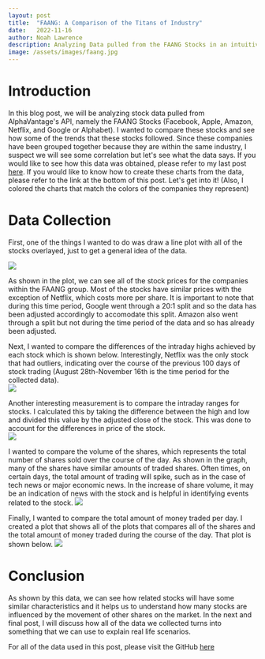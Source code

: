 ```yaml
---
layout: post
title:  "FAANG: A Comparison of the Titans of Industry"
date:   2022-11-16
author: Noah Lawrence
description: Analyzing Data pulled from the FAANG Stocks in an intuitive blog format
image: /assets/images/faang.jpg
---
```


# Introduction
In this blog post, we will be analyzing stock data pulled from AlphaVantage's API, namely the FAANG Stocks (Facebook, Apple, Amazon, Netflix, and Google or Alphabet).  I wanted to compare these stocks and see how some of the trends that these stocks followed.  Since these companies have been grouped together because they are within the same industry, I suspect we will see some correlation but let's see what the data says.  If you would like to see how this data was obtained, please refer to my last post <a href="https://micsport13.github.io/stat386-projects/2022/10/18/webscraping-post.html">here</a>.  If you would like to know how to create these charts from the data, please refer to the link at the bottom of this post.  Let's get into it! (Also, I colored the charts that match the colors of the companies they represent)

# Data Collection
First, one of the things I wanted to do was draw a line plot with all of the stocks overlayed, just to get a general idea of the data.

<img src="/stat386-projects/assets/images/EDA/FAANG_lineplot.png">

As shown in the plot, we can see all of the stock prices for the companies within the FAANG group.  Most of the stocks have similar prices with the exception of Netflix, which costs more per share.  It is important to note that during this time period, Google went through a 20:1 split and so the data has been adjusted accordingly to accomodate this split.  Amazon also went through a split but not during the time period of the data and so has already been adjusted.

Next, I wanted to compare the differences of the intraday highs achieved by each stock which is shown below.  Interestingly, Netflix was the only stock that had outliers, indicating over the course of the previous 100 days of stock trading (August 28th-November 16th is the time period for the collected data).  
<img src="/stat386-projects/assets/images/EDA/FAANG_boxplot_highs.png">

Another interesting measurement is to compare the intraday ranges for stocks.  I calculated this by taking the difference between the high and low and divided this value by the adjusted close of the stock.  This was done to account for the differences in price of the stock.   
<img src="/stat386-projects/assets/images/EDA/FAANG_boxplot_differences.png">

I wanted to compare the volume of the shares, which represents the total number of shares sold over the course of the day.  As shown in the graph, many of the shares have similar amounts of traded shares.  Often times, on certain days, the total amount of trading will spike, such as in the case of tech news or major economic news. In the increase of share volume, it may be an indication of news with the stock and is helpful in identifying events related to the stock.
<img src="/stat386-projects/assets/images/EDA/FAANG_lineplot_volume.png">

Finally, I wanted to compare the total amount of money traded per day.  I created a plot that shows all of the plots that compares all of the shares and the total amount of money traded during the course of the day.  That plot is shown below.
<img src="/stat386-projects/assets/images/EDA/FAANG_lineplot_totalvaluetraded.png">

# Conclusion
As shown by this data, we can see how related stocks will have some similar characteristics and it helps us to understand how many stocks are influenced by the movement of other shares on the market.  In the next and final post, I will discuss how all of the data we collected turns into something that we can use to explain real life scenarios.

For all of the data used in this post, please visit the GitHub <a href="https://github.com/micsport13/webscraping-project">here</a>
